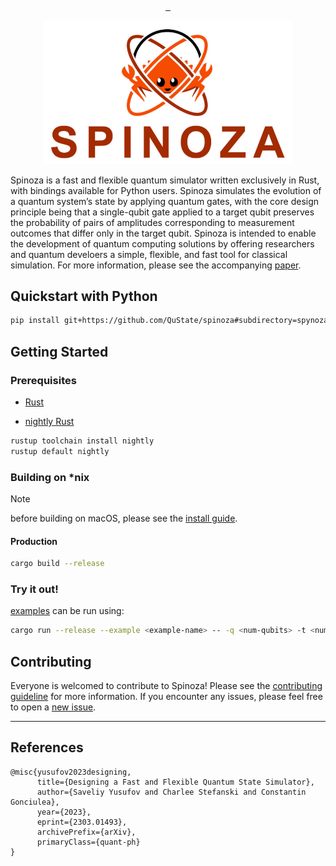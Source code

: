 <p align="center">
  <!-- Tests -->
  <a href="https://github.com/QuState/spinoza/actions/workflows/rust.yml">
    <img src="https://img.shields.io/github/actions/workflow/status/PennyLaneAI/PennyLane/tests.yml?branch=master&style=flat-square"  alt=""/>
  </a>
  <!-- CodeCov -->
  <a href="https://app.codecov.io/gh/QuState/spinoza">
    <img src="https://img.shields.io/codecov/c/github/QuState/spinoza?style=flat-square&logo=codecov"  alt=""/>
  </a>
  <!-- Docs -->
  <a href="https://qustate.github.io/spinoza">
    <img src="https://img.shields.io/badge/docs-passing-brightgreen"  alt=""/>
  </a>
</p>

<p align="center">
<img src="assets/logo.png" width="400" alt="">
</p>

Spinoza is a fast and flexible quantum simulator written exclusively in Rust,
with bindings available for Python users. Spinoza simulates the evolution of a
quantum system’s state by applying quantum gates, with the core design
principle being that a single-qubit gate applied to a target qubit preserves
the probability of pairs of amplitudes corresponding to measurement outcomes
that differ only in the target qubit. Spinoza is intended to enable the
development of quantum computing solutions by offering researchers and quantum
develoers a simple, flexible, and fast tool for classical simulation. For more
information, please see the accompanying
[paper](https://arxiv.org/pdf/2303.01493.pdf).

## Quickstart with Python

```bash
pip install git+https://github.com/QuState/spinoza#subdirectory=spynoza
```

## Getting Started

### Prerequisites
- [Rust](https://www.rust-lang.org/learn/get-started)

- [nightly Rust](https://rust-lang.github.io/rustup/concepts/channels.html)
```bash
rustup toolchain install nightly
rustup default nightly
```
### Building on *nix
> [!NOTE]
> before building on macOS, please see the [install guide](INSTALL.md).

#### Production
```bash
cargo build --release
```
### Try it out!
[examples](https://github.com/QuState/spinoza/tree/main/spinoza/examples) can be run using:
```bash
cargo run --release --example <example-name> -- -q <num-qubits> -t <num-threads>
```

## Contributing

Everyone is welcomed to contribute to Spinoza! Please see the [contributing guideline](CONTRIBUTING.md) for
more information. If you encounter any issues, please feel free to open a [new issue](https://github.com/QuState/spinoza/issues/new).

___

## References
```
@misc{yusufov2023designing,
      title={Designing a Fast and Flexible Quantum State Simulator},
      author={Saveliy Yusufov and Charlee Stefanski and Constantin Gonciulea},
      year={2023},
      eprint={2303.01493},
      archivePrefix={arXiv},
      primaryClass={quant-ph}
}
```
